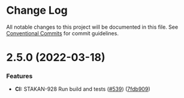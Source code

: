 # Change Log

All notable changes to this project will be documented in this file.
See [Conventional Commits](https://conventionalcommits.org) for commit guidelines.

# 2.5.0 (2022-03-18)


### Features

* **CI:** STAKAN-928 Run build and tests ([#539](https://github.com/Ankr-network/ankr-web/issues/539)) ([7fdb909](https://github.com/Ankr-network/ankr-web/commit/7fdb909d9c9696050804e9dcc09342978b41ddb1))
